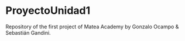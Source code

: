 # ProyectoUnidad1
Repository of the first project of Matea Academy by Gonzalo Ocampo &amp; Sebastián Gandini.
